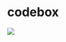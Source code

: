 # codebox

<img src='https://encrypted-tbn0.gstatic.com/images?q=tbn:ANd9GcSmRhfbFRIZzDtMmg70oa8T5-WneDwMOrY9mA&s'>